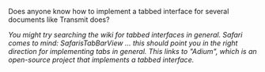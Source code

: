 Does anyone know how to implement a tabbed interface for several documents like Transmit does?

*You might try searching the wiki for tabbed interfaces in general. Safari comes to mind: SafarisTabBarView ... this should point you in the right direction for implementing tabs in general. This links to "Adium", which is an open-source project that implements a tabbed interface.*
